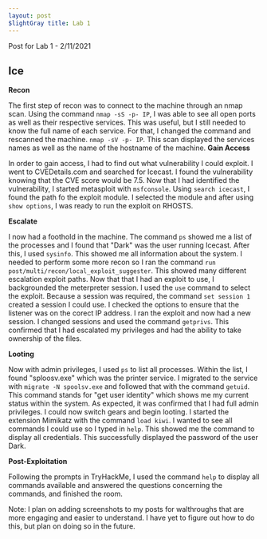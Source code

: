 ```yaml
---
layout: post 
$lightGray title: Lab 1 
---
```


Post for Lab 1 - 2/11/2021



## **Ice** 

**Recon**

The first step of recon was to connect to the machine through an nmap scan. Using the command `nmap -sS -p- IP`, I was able to see all open ports as well as their respective services. This was useful, but I still needed to know the full name of each service. For that, I changed the command and rescanned the machine. `nmap -sV -p- IP`. This scan displayed the services names as well as the name of the hostname of the machine.
**Gain Access**

In order to gain access, I had to find out what vulnerability I could exploit. I went to CVEDetails.com and searched for Icecast. I found the vulnerability knowing that the CVE score would be 7.5. Now that I had identified the vulnerability, I started metasploit with `msfconsole`. Using `search icecast`, I found the path fo the exploit module. I selected the module and after using `show options`, I was ready to run the exploit on RHOSTS.

**Escalate**

I now had a foothold in the machine. The command `ps` showed me a list of the processes and I found that "Dark" was the user running Icecast. After this, I used `sysinfo`. This showed me all information about the system. I needed to perform some more recon so I ran the command `run post/multi/recon/local_exploit_suggester`. This showed many different escalation exploit paths. Now that that I had an exploit to use, I backgrounded the meterpreter session. I used the `use` command to select the exploit. Because a session was required, the command `set session 1` created a session I could use. I checked the options to ensure that the listener was on the corect IP address. I ran the exploit and now had a new session. I changed sessions and used the command `getprivs`. This confirmed that I had escalated my privileges and had the ability to take ownership of the files.

**Looting**

Now with admin privileges, I used `ps` to list all processes. Within the list, I found "sploosv.exe" which was the printer service. I migrated to the service with `migrate -N spoolsv.exe` and followed that with the command `getuid`. This command stands for "get user identity" which shows me my current status within the system. As expected, it was confirmed that I had full admin privileges. I could now switch gears and begin looting. I started the extension Mimikatz with the command `load kiwi`. I wanted to see all commands I could use so I typed in `help`. This showed me the command to display all credentials. This successfully displayed the password of the user Dark.

**Post-Exploitation**

Following the prompts in TryHackMe, I used the command `help` to display all commands available and answered the questions concerning the commands, and finished the room.

Note: I plan on adding screenshots to my posts for walthroughs that are more engaging and easier to understand. I have yet to figure out how to do this, but plan on doing so in the future.

